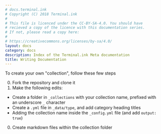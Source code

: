 ```yaml
---
# docs.terminal.ink
# Copyright (C) 2018 Terminal.ink
#
# This file is licenced under the CC-BY-SA-4.0. You should have
# recieved a copy of the licence with this documentation series.
# If not, please read a copy here:
#
# https://creativecommons.org/licenses/by-sa/4.0/
layout: docs
category: docs
description: Index of the Terminal.ink Meta documentation
title: Writing Documentation
---
```


To create your own "collection", follow these few steps

0. Fork the repository and clone it
0. Make the following edits:
  - Create a folder in `_collections` with your collection name, prefixed with an underscore `_` character
  - Create a `.yml` file in `_data/type`, and add category heading titles
  - Adding the collection name inside the `_config.yml` file (and add `output: true`)
0. Create markdown files within the collection folder
